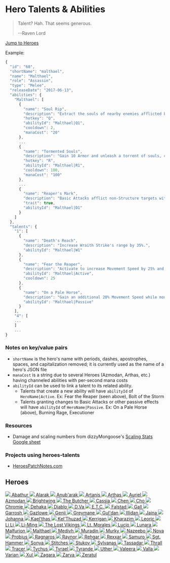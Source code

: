 # Hero Talents & Abilities

> Talent? Hah. That seems generous.
>
> --Raven Lord

<a href="#heroes" class="btn-heroes">Jump to Heroes</a>

Example:

```javascript
{
  "id": "68",
  "shortName": "malthael",
  "name": "Malthael",
  "role": "Assassin",
  "type": "Melee",
  "releaseDate": "2017-06-13",
  "abilities": {
    "Malthael": [
      {
        "name": "Soul Rip",
        "description": "Extract the souls of nearby enemies afflicted by Reaper's Mark, dealing 100 (+4% per level) damage and healing Malthael for 44 per target hit. Heroic targets heal Malthael for an additional 3% of the Hero's maximum Health.",
        "hotkey": "Q",
        "abilityId": "Malthael|Q1",
        "cooldown": 2,
        "manaCost": "20"
      },
      ...
      {
        "name": "Tormented Souls",
        "description": "Gain 10 Armor and unleash a torrent of souls, continually applying Reaper's Mark to nearby enemies for 4 seconds.",
        "hotkey": "R",
        "abilityId": "Malthael|R1",
        "cooldown": 100,
        "manaCost": "100"
      },
      ...
      {
        "name": "Reaper's Mark",
        "description": "Basic Attacks afflict non-Structure targets with Reaper's Mark for 4 seconds.  Marked enemies are revealed and take damage equal to 2.25% of their maximum Health every 1 second.",
        "trait": true,
        "abilityId": "Malthael|D1"
      }
    ]
  },
  "talents": {
    "1": [
      {
        "name": "Death's Reach",
        "description": "Increase Wraith Strike's range by 35%.",
        "abilityId": "Malthael|W1"
      },
      {
        "name": "Fear the Reaper",
        "description": "Activate to increase Movement Speed by 25% and pass through other units for 4 seconds.",
        "abilityId": "Malthael|Active",
        "cooldown": 25
      },
      {
        "name": "On a Pale Horse",
        "description": "Gain an additional 20% Movement Speed while mounted.",
        "abilityId": "Malthael|Passive"
      }
    ],
    "4": [
    ...
    ]
    ...
}
```

### Notes on key/value pairs

* `shortName` is the hero's name with periods, dashes, apostrophes, spaces, and capitalization removed; it is currently used as the name of a hero's JSON file
* `manaCost` is a string due to several Heroes (Azmodan, Arthas, etc.) having channeled abilities with per-second mana costs
* `abilityId` can be used to link a talent to its related ability.
    * Talents that create a new ability will have `abilityId` of `HeroName|Active`.  Ex: Fear the Reaper (seen above), Bolt of the Storm
    * Talents granting changes to Basic Attacks or other passive effects will have `abilityId` of `HeroName|Passive`.  Ex: On a Pale Horse (above), Burning Rage, Executioner

### Resources

* Damage and scaling numbers from dizzyMongoose's [Scaling Stats Google sheet](https://docs.google.com/spreadsheets/d/1QTStBbvf9o5RuJBeM0X1rHrQxd3PCOT4y4li3Mwu9jY/pubhtml#)

### Projects using heroes-talents

* [HeroesPatchNotes.com](https://heroespatchnotes.com)

## Heroes

<a class="img-wrap" href="hero/abathur.json">
  <img class="img-rounded" src="https://heroespatchnotes.com/images/hero/abathur.png" />
  <span>Abathur</span>
</a>
<a class="img-wrap" href="hero/alarak.json">
  <img class="img-rounded" src="https://heroespatchnotes.com/images/hero/alarak.png" />
  <span>Alarak</span>
</a>
<a class="img-wrap" href="hero/anubarak.json">
  <img class="img-rounded" src="https://heroespatchnotes.com/images/hero/anubarak.png" />
  <span>Anub'arak</span>
</a>
<a class="img-wrap" href="hero/artanis.json">
  <img class="img-rounded" src="https://heroespatchnotes.com/images/hero/artanis.png" />
  <span>Artanis</span>
</a>
<a class="img-wrap" href="hero/arthas.json">
  <img class="img-rounded" src="https://heroespatchnotes.com/images/hero/arthas.png" />
  <span>Arthas</span>
</a>
<a class="img-wrap" href="hero/auriel.json">
  <img class="img-rounded" src="https://heroespatchnotes.com/images/hero/auriel.png" />
  <span>Auriel</span>
</a>
<a class="img-wrap" href="hero/azmodan.json">
  <img class="img-rounded" src="https://heroespatchnotes.com/images/hero/azmodan.png" />
  <span>Azmodan</span>
</a>
<a class="img-wrap" href="hero/brightwing.json">
  <img class="img-rounded" src="https://heroespatchnotes.com/images/hero/brightwing.png" />
  <span>Brightwing</span>
</a>
<a class="img-wrap" href="hero/butcher.json">
  <img class="img-rounded" src="https://heroespatchnotes.com/images/hero/butcher.png" />
  <span>The Butcher</span>
</a>
<a class="img-wrap" href="hero/cassia.json">
  <img class="img-rounded" src="https://heroespatchnotes.com/images/hero/cassia.png" />
  <span>Cassia</span>
</a>
<a class="img-wrap" href="hero/chen.json">
  <img class="img-rounded" src="https://heroespatchnotes.com/images/hero/chen.png" />
  <span>Chen</span>
</a>
<a class="img-wrap" href="hero/cho.json">
  <img class="img-rounded" src="https://heroespatchnotes.com/images/hero/cho.png" />
  <span>Cho</span>
</a>
<a class="img-wrap" href="hero/chromie.json">
  <img class="img-rounded" src="https://heroespatchnotes.com/images/hero/chromie.png" />
  <span>Chromie</span>
</a>
<a class="img-wrap" href="hero/dehaka.json">
  <img class="img-rounded" src="https://heroespatchnotes.com/images/hero/dehaka.png" />
  <span>Dehaka</span>
</a>
<a class="img-wrap" href="hero/diablo.json">
  <img class="img-rounded" src="https://heroespatchnotes.com/images/hero/diablo.png" />
  <span>Diablo</span>
</a>
<a class="img-wrap" href="hero/dva.json">
  <img class="img-rounded" src="https://heroespatchnotes.com/images/hero/dva.png" />
  <span>D.Va</span>
</a>
<a class="img-wrap" href="hero/etc.json">
  <img class="img-rounded" src="https://heroespatchnotes.com/images/hero/etc.png" />
  <span>E.T.C.</span>
</a>
<a class="img-wrap" href="hero/falstad.json">
  <img class="img-rounded" src="https://heroespatchnotes.com/images/hero/falstad.png" />
  <span>Falstad</span>
</a>
<a class="img-wrap" href="hero/gall.json">
  <img class="img-rounded" src="https://heroespatchnotes.com/images/hero/gall.png" />
  <span>Gall</span>
</a>
<a class="img-wrap" href="hero/garrosh.json">
  <img class="img-rounded" src="https://heroespatchnotes.com/images/hero/garrosh.png" />
  <span>Garrosh</span>
</a>
<a class="img-wrap" href="hero/gazlowe.json">
  <img class="img-rounded" src="https://heroespatchnotes.com/images/hero/gazlowe.png" />
  <span>Gazlowe</span>
</a>
<a class="img-wrap" href="hero/genji.json">
  <img class="img-rounded" src="https://heroespatchnotes.com/images/hero/genji.png" />
  <span>Genji</span>
</a>
<a class="img-wrap" href="hero/greymane.json">
  <img class="img-rounded" src="https://heroespatchnotes.com/images/hero/greymane.png" />
  <span>Greymane</span>
</a>
<a class="img-wrap" href="hero/guldan.json">
  <img class="img-rounded" src="https://heroespatchnotes.com/images/hero/guldan.png" />
  <span>Gul'dan</span>
</a>
<a class="img-wrap" href="hero/illidan.json">
  <img class="img-rounded" src="https://heroespatchnotes.com/images/hero/illidan.png" />
  <span>Illidan</span>
</a>
<a class="img-wrap" href="hero/jaina.json">
  <img class="img-rounded" src="https://heroespatchnotes.com/images/hero/jaina.png" />
  <span>Jaina</span>
</a>
<a class="img-wrap" href="hero/johanna.json">
  <img class="img-rounded" src="https://heroespatchnotes.com/images/hero/johanna.png" />
  <span>Johanna</span>
</a>
<a class="img-wrap" href="hero/kaelthas.json">
  <img class="img-rounded" src="https://heroespatchnotes.com/images/hero/kaelthas.png" />
  <span>Kael'thas</span>
</a>
<a class="img-wrap" href="hero/kelthuzad.json">
  <img class="img-rounded" src="https://heroespatchnotes.com/images/hero/kelthuzad.png" />
  <span>Kel'Thuzad</span>
</a>
<a class="img-wrap" href="hero/kerrigan.json">
  <img class="img-rounded" src="https://heroespatchnotes.com/images/hero/kerrigan.png" />
  <span>Kerrigan</span>
</a>
<a class="img-wrap" href="hero/kharazim.json">
  <img class="img-rounded" src="https://heroespatchnotes.com/images/hero/kharazim.png" />
  <span>Kharazim</span>
</a>
<a class="img-wrap" href="hero/leoric.json">
  <img class="img-rounded" src="https://heroespatchnotes.com/images/hero/leoric.png" />
  <span>Leoric</span>
</a>
<a class="img-wrap" href="hero/lili.json">
  <img class="img-rounded" src="https://heroespatchnotes.com/images/hero/lili.png" />
  <span>Li Li</span>
</a>
<a class="img-wrap" href="hero/liming.json">
  <img class="img-rounded" src="https://heroespatchnotes.com/images/hero/liming.png" />
  <span>Li-Ming</span>
</a>
<a class="img-wrap" href="hero/thelostvikings.json">
  <img class="img-rounded" src="https://heroespatchnotes.com/images/hero/thelostvikings.png" />
  <span>The Lost Vikings</span>
</a>
<a class="img-wrap" href="hero/ltmorales.json">
  <img class="img-rounded" src="https://heroespatchnotes.com/images/hero/ltmorales.png" />
  <span>Lt. Morales</span>
</a>
<a class="img-wrap" href="hero/lucio.json">
  <img class="img-rounded" src="https://heroespatchnotes.com/images/hero/lucio.png" />
  <span>Lucio</span>
</a>
<a class="img-wrap" href="hero/lunara.json">
  <img class="img-rounded" src="https://heroespatchnotes.com/images/hero/lunara.png" />
  <span>Lunara</span>
</a>
<a class="img-wrap" href="hero/malfurion.json">
  <img class="img-rounded" src="https://heroespatchnotes.com/images/hero/malfurion.png" />
  <span>Malfurion</span>
</a>
<a class="img-wrap" href="hero/malthael.json">
  <img class="img-rounded" src="https://heroespatchnotes.com/images/hero/malthael.png" />
  <span>Malthael</span>
</a>
<a class="img-wrap" href="hero/medivh.json">
  <img class="img-rounded" src="https://heroespatchnotes.com/images/hero/medivh.png" />
  <span>Medivh</span>
</a>
<a class="img-wrap" href="hero/muradin.json">
  <img class="img-rounded" src="https://heroespatchnotes.com/images/hero/muradin.png" />
  <span>Muradin</span>
</a>
<a class="img-wrap" href="hero/murky.json">
  <img class="img-rounded" src="https://heroespatchnotes.com/images/hero/murky.png" />
  <span>Murky</span>
</a>
<a class="img-wrap" href="hero/nazeebo.json">
  <img class="img-rounded" src="https://heroespatchnotes.com/images/hero/nazeebo.png" />
  <span>Nazeebo</span>
</a>
<a class="img-wrap" href="hero/nova.json">
  <img class="img-rounded" src="https://heroespatchnotes.com/images/hero/nova.png" />
  <span>Nova</span>
</a>
<a class="img-wrap" href="hero/probius.json">
  <img class="img-rounded" src="https://heroespatchnotes.com/images/hero/probius.png" />
  <span>Probius</span>
</a>
<a class="img-wrap" href="hero/ragnaros.json">
  <img class="img-rounded" src="https://heroespatchnotes.com/images/hero/ragnaros.png" />
  <span>Ragnaros</span>
</a>
<a class="img-wrap" href="hero/raynor.json">
  <img class="img-rounded" src="https://heroespatchnotes.com/images/hero/raynor.png" />
  <span>Raynor</span>
</a>
<a class="img-wrap" href="hero/rehgar.json">
  <img class="img-rounded" src="https://heroespatchnotes.com/images/hero/rehgar.png" />
  <span>Rehgar</span>
</a>
<a class="img-wrap" href="hero/rexxar.json">
  <img class="img-rounded" src="https://heroespatchnotes.com/images/hero/rexxar.png" />
  <span>Rexxar</span>
</a>
<a class="img-wrap" href="hero/samuro.json">
  <img class="img-rounded" src="https://heroespatchnotes.com/images/hero/samuro.png" />
  <span>Samuro</span>
</a>
<a class="img-wrap" href="hero/sgthammer.json">
  <img class="img-rounded" src="https://heroespatchnotes.com/images/hero/sgthammer.png" />
  <span>Sgt. Hammer</span>
</a>
<a class="img-wrap" href="hero/sonya.json">
  <img class="img-rounded" src="https://heroespatchnotes.com/images/hero/sonya.png" />
  <span>Sonya</span>
</a>
<a class="img-wrap" href="hero/stitches.json">
  <img class="img-rounded" src="https://heroespatchnotes.com/images/hero/stitches.png" />
  <span>Stitches</span>
</a>
<a class="img-wrap" href="hero/stukov.json">
  <img class="img-rounded" src="https://heroespatchnotes.com/images/hero/stukov.png" />
  <span>Stukov</span>
</a>
<a class="img-wrap" href="hero/sylvanas.json">
  <img class="img-rounded" src="https://heroespatchnotes.com/images/hero/sylvanas.png" />
  <span>Sylvanas</span>
</a>
<a class="img-wrap" href="hero/tassadar.json">
  <img class="img-rounded" src="https://heroespatchnotes.com/images/hero/tassadar.png" />
  <span>Tassadar</span>
</a>
<a class="img-wrap" href="hero/thrall.json">
  <img class="img-rounded" src="https://heroespatchnotes.com/images/hero/thrall.png" />
  <span>Thrall</span>
</a>
<a class="img-wrap" href="hero/tracer.json">
  <img class="img-rounded" src="https://heroespatchnotes.com/images/hero/tracer.png" />
  <span>Tracer</span>
</a>
<a class="img-wrap" href="hero/tychus.json">
  <img class="img-rounded" src="https://heroespatchnotes.com/images/hero/tychus.png" />
  <span>Tychus</span>
</a>
<a class="img-wrap" href="hero/tyrael.json">
  <img class="img-rounded" src="https://heroespatchnotes.com/images/hero/tyrael.png" />
  <span>Tyrael</span>
</a>
<a class="img-wrap" href="hero/tyrande.json">
  <img class="img-rounded" src="https://heroespatchnotes.com/images/hero/tyrande.png" />
  <span>Tyrande</span>
</a>
<a class="img-wrap" href="hero/uther.json">
  <img class="img-rounded" src="https://heroespatchnotes.com/images/hero/uther.png" />
  <span>Uther</span>
</a>
<a class="img-wrap" href="hero/valeera.json">
  <img class="img-rounded" src="https://heroespatchnotes.com/images/hero/valeera.png" />
  <span>Valeera</span>
</a>
<a class="img-wrap" href="hero/valla.json">
  <img class="img-rounded" src="https://heroespatchnotes.com/images/hero/valla.png" />
  <span>Valla</span>
</a>
<a class="img-wrap" href="hero/varian.json">
  <img class="img-rounded" src="https://heroespatchnotes.com/images/hero/varian.png" />
  <span>Varian</span>
</a>
<a class="img-wrap" href="hero/xul.json">
  <img class="img-rounded" src="https://heroespatchnotes.com/images/hero/xul.png" />
  <span>Xul</span>
</a>
<a class="img-wrap" href="hero/zagara.json">
  <img class="img-rounded" src="https://heroespatchnotes.com/images/hero/zagara.png" />
  <span>Zagara</span>
</a>
<a class="img-wrap" href="hero/zarya.json">
  <img class="img-rounded" src="https://heroespatchnotes.com/images/hero/zarya.png" />
  <span>Zarya</span>
</a>
<a class="img-wrap" href="hero/zeratul.json">
  <img class="img-rounded" src="https://heroespatchnotes.com/images/hero/zeratul.png" />
  <span>Zeratul</span>
</a>
